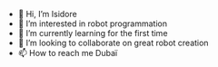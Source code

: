 - 👋 Hi, I’m Isidore
- 👀 I’m interested in robot programmation
- 🌱 I’m currently learning for the first time
- 💞️ I’m looking to collaborate on great robot creation
- 📫 How to reach me Dubaï

<!---
KN2RNAR/KN2RNAR is a ✨ special ✨ repository because its `README.md` (this file) appears on your GitHub profile.
You can click the Preview link to take a look at your changes.
--->
